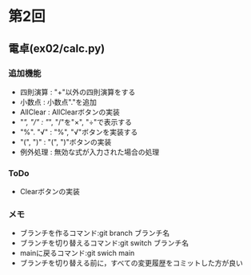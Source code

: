 # 第2回
## 電卓(ex02/calc.py)

### 追加機能
- 四則演算 : "+"以外の四則演算をする
- 小数点 : 小数点"."を追加
- AllClear : AllClearボタンの実装
- "*", "/" : "*", "/"を"×", "÷"で表示する
- "%". "√" : "%", "√"ボタンを実装する
- "(", ")" : "(", ")"ボタンの実装
- 例外処理 : 無効な式が入力された場合の処理
### ToDo
- Clearボタンの実装

### メモ
- ブランチを作るコマンド:git branch ブランチ名
- ブランチを切り替えるコマンド:git switch ブランチ名
- mainに戻るコマンド:git swich main
- ブランチを切り替える前に，すべての変更履歴をコミットした方が良い
